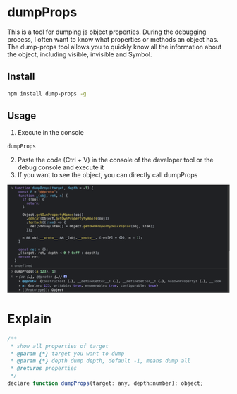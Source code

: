 # dumpProps

This is a tool for dumping js object properties. During the debugging process, I often want to know what properties or methods an object has. The dump-props tool allows you to quickly know all the information about the object, including visible, invisible and Symbol.

## Install

```bash
npm install dump-props -g
```

## Usage

1. Execute in the console
```bash
dumpProps  
```

2. Paste the code (Ctrl + V) in the console of the developer tool or the debug console and execute it
3. If you want to see the object, you can directly call dumpProps

![Alt text](image.png)

# Explain
```js
/**
 * show all properties of target
 * @param {*} target you want to dump
 * @param {*} depth dump depth, default -1, means dump all
 * @returns properties
 */
declare function dumpProps(target: any, depth:number): object;
```